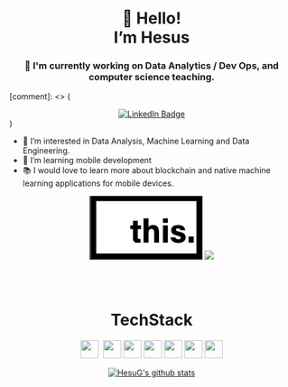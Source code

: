 <h1 align='center'> 👋 Hello! <br>I’m Hesus </h1>



### <p align="center">  🚀 I'm currently working on Data Analytics / Dev Ops, and computer science teaching.</p>
[comment]: <> (
<div align="center">
  <a href="https://www.linkedin.com/in/hgcobos">
    <img src="https://img.shields.io/badge/LinkedIn-blue?style=for-the-badge&logo=linkedin&logoColor=white" alt="LinkedIn Badge"/>
  </a>
</div>
)


- 👀 I’m interested in Data Analysis, Machine Learning and Data Engineering. 
- 🌱 I’m learning mobile development
- 📚 I would love to learn more about blockchain and native machine learning applications for mobile devices. 
 <div align="center">
   <img src="https://raw.githubusercontent.com/HesusG/courses/main/img/thi.png" width="200"/>
  <img src="https://media.giphy.com/media/M9gbBd9nbDrOTu1Mqx/giphy.gif" width="100"/><p></br>&nbsp;</br></p>
</div>

<h1 align='center'> TechStack </h1>
<p align="center">
<img height="32" width="32" src="https://cdn.simpleicons.org/azuredevops/00ccff99" />&nbsp; <img height="32" width="32" src="https://cdn.simpleicons.org/javascript/00ccff99" />&nbsp;<img height="32" width="32" src="https://cdn.simpleicons.org/python/00ccff99" />&nbsp;<img height="32" width="32" src="https://cdn.simpleicons.org/tensorflow/00ccff99" />&nbsp;<img height="32" width="32" src="https://cdn.simpleicons.org/tidyverse/00ccff99" />&nbsp;<img height="32" width="32" src="https://cdn.simpleicons.org/r/00ccff99" />&nbsp;<img height="32" width="32" src="https://cdn.simpleicons.org/elasticsearch/00ccff99" /> </p>



<p align="center">
  <a href="https://github.com/HesusG"><img src="https://github-readme-stats.vercel.app/api/top-langs/?username=HesusG&layout=compact" alt="HesuG's github stats"></a>
</p>




<!---
HesusG/HesusG is a ✨ special ✨ repository because its `README.md` (this file) appears on your GitHub profile.
You can click the Preview link to take a look at your changes.
--->
